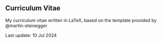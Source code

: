 ## Curriculum Vitae

My curriculum vitae written in LaTeX, based on the template provided by @martin-steinegger

Last update: 10 Jul 2024
